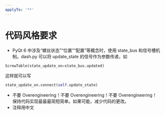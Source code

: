 ```yaml
---
applyTo: '**'
---
```


# 代码风格要求
- PyQt 6 中涉及“螺丝状态”“位置”“配置”等概念时，使用 state_bus 和信号槽机制。dash.py 可以将 update_state 的信号作为参数传递，如
```py
ScrewTable(state_update_on=state_bus.updated)
```
这样就可以写
```py
state_update_on.connect(self.update_state)
```
- 不要 Overengineering！不要 Overengineering！不要 Overengineering！保持代码实现最最最简短简单。如果可能，减少代码的更改。
- 注释用中文
